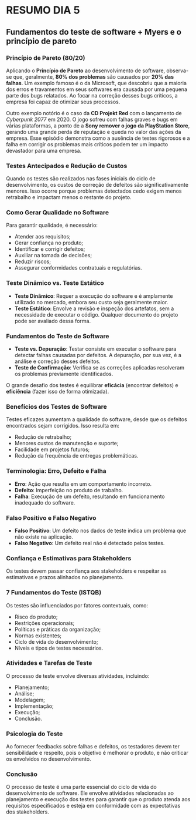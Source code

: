 # RESUMO DIA 5

## Fundamentos do teste de software + Myers e o princípio de pareto

### Princípio de Pareto (80/20)
Aplicando o **Princípio de Pareto** ao desenvolvimento de software, observa-se que, geralmente, **80% dos problemas** são causados por **20% das falhas**. Um exemplo famoso é o da Microsoft, que descobriu que a maioria dos erros e travamentos em seus softwares era causada por uma pequena parte dos bugs relatados. Ao focar na correção desses bugs críticos, a empresa foi capaz de otimizar seus processos.

Outro exemplo notório é o caso da **CD Projekt Red** com o lançamento de *Cyberpunk 2077* em 2020. O jogo sofreu com falhas graves e bugs em várias plataformas, a ponto de a **Sony remover o jogo da PlayStation Store**, gerando uma grande perda de reputação e queda no valor das ações da empresa. Esse episódio demonstra como a ausência de testes rigorosos e a falha em corrigir os problemas mais críticos podem ter um impacto devastador para uma empresa.

### Testes Antecipados e Redução de Custos
Quando os testes são realizados nas fases iniciais do ciclo de desenvolvimento, os custos de correção de defeitos são significativamente menores. Isso ocorre porque problemas detectados cedo exigem menos retrabalho e impactam menos o restante do projeto.

### Como Gerar Qualidade no Software
Para garantir qualidade, é necessário:
- Atender aos requisitos;
- Gerar confiança no produto;
- Identificar e corrigir defeitos;
- Auxiliar na tomada de decisões;
- Reduzir riscos;
- Assegurar conformidades contratuais e regulatórias.

### Teste Dinâmico vs. Teste Estático
- **Teste Dinâmico**: Requer a execução do software e é amplamente utilizado no mercado, embora seu custo seja geralmente maior.
- **Teste Estático**: Envolve a revisão e inspeção dos artefatos, sem a necessidade de executar o código. Qualquer documento do projeto pode ser avaliado dessa forma.

### Fundamentos do Teste de Software
- **Teste vs. Depuração**: Testar consiste em executar o software para detectar falhas causadas por defeitos. A depuração, por sua vez, é a análise e correção desses defeitos.
- **Teste de Confirmação**: Verifica se as correções aplicadas resolveram os problemas previamente identificados.

O grande desafio dos testes é equilibrar **eficácia** (encontrar defeitos) e **eficiência** (fazer isso de forma otimizada).

### Benefícios dos Testes de Software
Testes eficazes aumentam a qualidade do software, desde que os defeitos encontrados sejam corrigidos. Isso resulta em:
- Redução de retrabalho;
- Menores custos de manutenção e suporte;
- Facilidade em projetos futuros;
- Redução da frequência de entregas problemáticas.

### Terminologia: Erro, Defeito e Falha
- **Erro**: Ação que resulta em um comportamento incorreto.
- **Defeito**: Imperfeição no produto de trabalho.
- **Falha**: Execução de um defeito, resultando em funcionamento inadequado do software.

### Falso Positivo e Falso Negativo
- **Falso Positivo**: Um defeito nos dados de teste indica um problema que não existe na aplicação.
- **Falso Negativo**: Um defeito real não é detectado pelos testes.

### Confiança e Estimativas para Stakeholders
Os testes devem passar confiança aos stakeholders e respeitar as estimativas e prazos alinhados no planejamento.

### 7 Fundamentos do Teste (ISTQB)
Os testes são influenciados por fatores contextuais, como:
- Risco do produto;
- Restrições operacionais;
- Políticas e práticas da organização;
- Normas existentes;
- Ciclo de vida do desenvolvimento;
- Níveis e tipos de testes necessários.

### Atividades e Tarefas de Teste
O processo de teste envolve diversas atividades, incluindo:
- Planejamento;
- Análise;
- Modelagem;
- Implementação;
- Execução;
- Conclusão.

### Psicologia do Teste
Ao fornecer feedbacks sobre falhas e defeitos, os testadores devem ter sensibilidade e respeito, pois o objetivo é melhorar o produto, e não criticar os envolvidos no desenvolvimento.

### Conclusão
O processo de teste é uma parte essencial do ciclo de vida do desenvolvimento de software. Ele envolve atividades relacionadas ao planejamento e execução dos testes para garantir que o produto atenda aos requisitos especificados e esteja em conformidade com as expectativas dos stakeholders.
